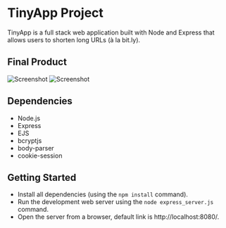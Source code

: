 # TinyApp Project

TinyApp is a full stack web application built with Node and Express that allows users to shorten long URLs (à la bit.ly).

## Final Product
![Screenshot](https://imgur.com/a/0XSzprB)
![Screenshot](blob:https://imgur.com/2cb8c8ed-07aa-4ea2-ae5b-46925195acef)

## Dependencies

- Node.js
- Express
- EJS
- bcryptjs
- body-parser
- cookie-session

## Getting Started

- Install all dependencies (using the `npm install` command).
- Run the development web server using the `node express_server.js` command.
- Open the server from a browser, default link is http://localhost:8080/. 
